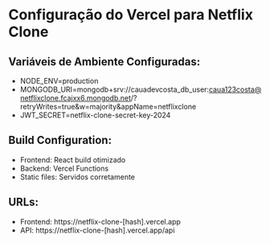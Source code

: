 # Configuração do Vercel para Netflix Clone

## Variáveis de Ambiente Configuradas:
- NODE_ENV=production
- MONGODB_URI=mongodb+srv://cauadevcosta_db_user:caua123costa@netflixclone.fcajxx6.mongodb.net/?retryWrites=true&w=majority&appName=netflixclone
- JWT_SECRET=netflix-clone-secret-key-2024

## Build Configuration:
- Frontend: React build otimizado
- Backend: Vercel Functions
- Static files: Servidos corretamente

## URLs:
- Frontend: https://netflix-clone-[hash].vercel.app
- API: https://netflix-clone-[hash].vercel.app/api
